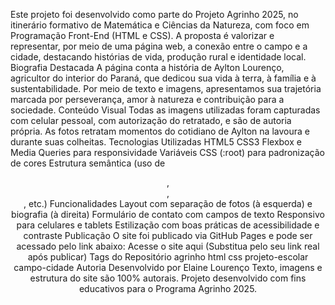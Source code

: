 Este projeto foi desenvolvido como parte do Projeto Agrinho 2025, no itinerário formativo de Matemática e Ciências da Natureza, com foco em Programação Front-End (HTML e CSS).
A proposta é valorizar e representar, por meio de uma página web, a conexão entre o campo e a cidade, destacando histórias de vida, produção rural e identidade local.
Biografia Destacada
A página conta a história de Aylton Lourenço, agricultor do interior do Paraná, que dedicou sua vida à terra, à família e à sustentabilidade. Por meio de texto e imagens, apresentamos sua trajetória marcada por perseverança, amor à natureza e contribuição para a sociedade.
Conteúdo Visual
Todas as imagens utilizadas foram capturadas com celular pessoal, com autorização do retratado, e são de autoria própria.
As fotos retratam momentos do cotidiano de Aylton na lavoura e durante suas colheitas.
Tecnologias Utilizadas
HTML5
CSS3
Flexbox e Media Queries para responsividade
Variáveis CSS (:root) para padronização de cores
Estrutura semântica (uso de <header>, <section>, <footer>, etc.)
Funcionalidades
Layout com separação de fotos (à esquerda) e biografia (à direita)
Formulário de contato com campos de texto
Responsivo para celulares e tablets
Estilização com boas práticas de acessibilidade e contraste
 Publicação
O site foi publicado via GitHub Pages e pode ser acessado pelo link abaixo:
Acesse o site aqui
(Substitua pelo seu link real após publicar)
Tags do Repositório
agrinho
html
css
projeto-escolar
campo-cidade
 Autoria
Desenvolvido por Elaine Lourenço
Texto, imagens e estrutura do site são 100% autorais.
Projeto desenvolvido com fins educativos para o Programa Agrinho 2025.
